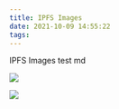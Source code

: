 ```yaml
---
title: IPFS Images
date: 2021-10-09 14:55:22
tags:
---
```


IPFS Images test md

<!-- ipfs fleek -->
![](https://ipfs.fleek.co/ipfs/bafybeih5r5pyi6kkglocngk4hqidvjudhe3ufznehc2ighaiwjst4ne66q)

<!-- ipfs -->
![](ipfs://bafybeih5r5pyi6kkglocngk4hqidvjudhe3ufznehc2ighaiwjst4ne66q)